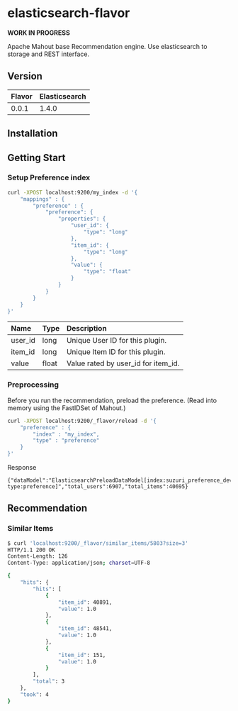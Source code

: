 # elasticsearch-flavor

**WORK IN PROGRESS**

Apache Mahout base Recommendation engine.
Use elasticsearch to storage and REST interface.

## Version

| Flavor | Elasticsearch |
|:-------|:-------------|
| 0.0.1  | 1.4.0        |

## Installation


## Getting Start

### Setup Preference index

```bash
curl -XPOST localhost:9200/my_index -d '{
    "mappings" : {
        "preference" : {
            "preference": {
                "properties": {
                    "user_id": {
                        "type": "long"
                    },
                    "item_id": {
                        "type": "long"
                    },
                    "value": {
                        "type": "float"
                    }
                }
            }
        }
    }
}'
```

|Name     | Type  | Description                    |
|:------- |:------|:--------------------------------|
| user_id | long  | Unique User ID for this plugin. |
| item_id | long  | Unique Item ID for this plugin. |
| value   | float | Value rated by user_id for item_id. |

### Preprocessing

Before you run the recommendation, preload the preference.
(Read into memory using the FastIDSet of Mahout.)

```bash
curl -XPOST localhost:9200/_flavor/reload -d '{
    "preference" : {
        "index" : "my_index",
        "type" : "preference"
    }
}'
```

Response
```
{"dataModel":"ElasticsearchPreloadDataModel[index:suzuri_preference_development type:preference]","total_users":6907,"total_items":40695}
```

## Recommendation

### Similar Items

```bash
$ curl 'localhost:9200/_flavor/similar_items/5803?size=3'
HTTP/1.1 200 OK
Content-Length: 126
Content-Type: application/json; charset=UTF-8

{
    "hits": {
        "hits": [
            {
                "item_id": 40891,
                "value": 1.0
            },
            {
                "item_id": 48541,
                "value": 1.0
            },
            {
                "item_id": 151,
                "value": 1.0
            }
        ],
        "total": 3
    },
    "took": 4
}
```


